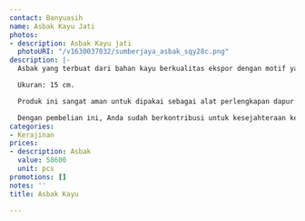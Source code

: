 ```yaml
---
contact: Banyuasih
name: Asbak Kayu Jati
photos:
- description: Asbak Kayu jati
  photoURI: "/v1630037032/sumberjaya_asbak_sqy28c.png"
description: |-
  Asbak yang terbuat dari bahan kayu berkualitas ekspor dengan motif yang cantik. Produk ini dibuat oleh para pengrajin terampil di destinasi wisata Tanjung Lesung.

  Ukuran: 15 cm.

  Produk ini sangat aman untuk dipakai sebagai alat perlengkapan dapur karena tidak dilapisi dengan bahan kimia yang berbahaya. Kami menggunakan bahan pelapis permukaan kayu 100% natural biopolish food grade sehingga Anda dapat menggunakannya sebagai alat perlengkapan dapur yang aman.

  Dengan pembelian ini, Anda sudah berkontribusi untuk kesejahteraan kelompok masyarakat di desa kami.
categories:
- Kerajinan
prices:
- description: Asbak
  value: 58600
  unit: pcs
promotions: []
notes: ''
title: Asbak Kayu

---
```


